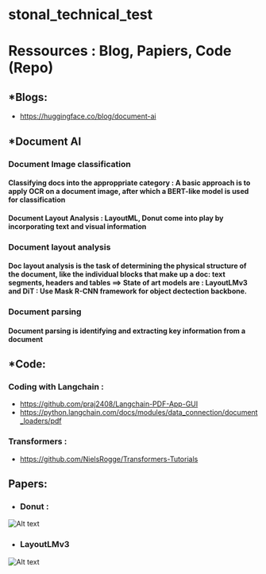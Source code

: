 # stonal_technical_test





# Ressources : Blog, Papiers, Code (Repo)
## *Blogs: 
* https://huggingface.co/blog/document-ai

## *Document AI
### Document Image classification
#### Classifying docs into the approppriate category : A basic approach is to apply OCR on a document image, after which a BERT-like model is used for classification
#### Document Layout Analysis : LayoutML, Donut come into play by incorporating text and visual information

### Document layout analysis 
#### Doc layout analysis is the task of determining the physical structure of the document, like the individual blocks that make up a doc: text segments, headers and tables ==> State of art models are : LayoutLMv3 and DiT : Use Mask R-CNN framework for object dectection backbone.

### Document parsing
#### Document parsing is identifying and extracting key information from a document 

## *Code:
### Coding with Langchain : 
* https://github.com/praj2408/Langchain-PDF-App-GUI
* https://python.langchain.com/docs/modules/data_connection/document_loaders/pdf
### Transformers : 
* https://github.com/NielsRogge/Transformers-Tutorials

## Papers: 
* ### Donut : 
![Alt text](https://huggingface.co/datasets/huggingface/documentation-images/resolve/main/transformers/model_doc/donut_architecture.jpg)
* ### LayoutLMv3
![Alt text](https://huggingface.co/datasets/huggingface/documentation-images/resolve/main/layoutlmv3_architecture.png)